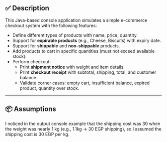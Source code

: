 ## ✅ Description

This Java-based console application simulates a simple e-commerce checkout system with the following features:

- Define different types of products with name, price, quantity.
- Support for **expirable products** (e.g., Cheese, Biscuits) with expiry date.
- Support for **shippable** and **non-shippable** products.
- Add products to cart in specific quantities (must not exceed available stock).
- Perform checkout:
  - Print **shipment notice** with weight and item details.
  - Print **checkout receipt** with subtotal, shipping, total, and customer balance.
  - Validate corner cases: empty cart, insufficient balance, expired product, quantity over stock.

---

## 📦 Assumptions 
I noticed in the output console example that the shipping cost was 30 when the weight was nearly 1 kg (e.g., 1.1kg → 30 EGP shipping), so I assumed the shipping cost is 30 EGP per kg.

